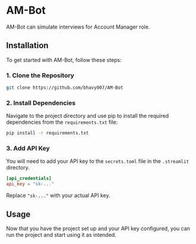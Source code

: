# AM-Bot

AM-Bot can simulate interviews for Account Manager role.

## Installation

To get started with AM-Bot, follow these steps:

### 1. Clone the Repository

```bash
git clone https://github.com/bhavy007/AM-Bot
```

### 2. Install Dependencies

Navigate to the project directory and use pip to install the required dependencies from the `requirements.txt` file:

```bash
pip install -r requirements.txt
```

### 3. Add API Key

You will need to add your API key to the `secrets.toml` file in the `.streamlit` directory.

```toml
[api_credentials]
api_key = "sk-..."
```

Replace `"sk-..."` with your actual API key.


## Usage

Now that you have the project set up and your API key configured, you can run the project and start using it as intended.
